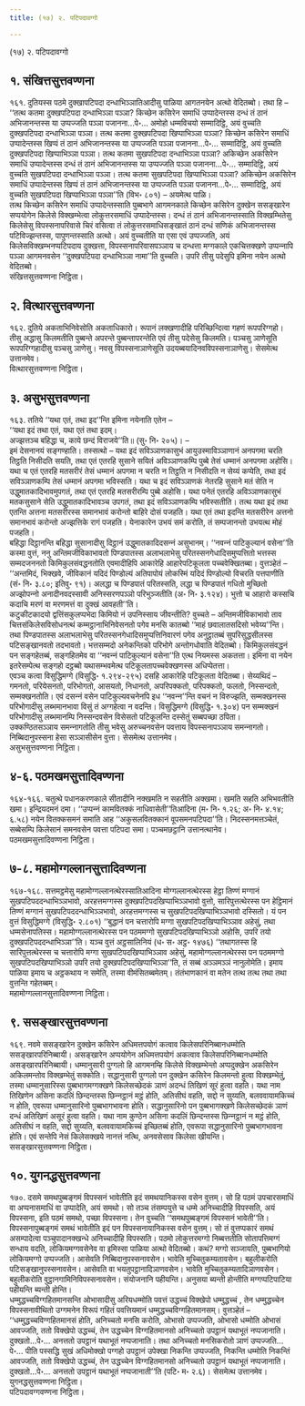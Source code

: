 ```yaml
---
title: (१७) २. पटिपदावग्गो

---
```

(१७) २. पटिपदावग्गो  


## १. संखित्तसुत्तवण्णना

१६१. दुतियस्स पठमे दुक्खापटिपदा दन्धाभिञ्‍ञातिआदीसु पाळिया आगतनयेन अत्थो वेदितब्बो। तथा हि –  
‘‘तत्थ कतमा दुक्खपटिपदा दन्धाभिञ्‍ञा पञ्‍ञा? किच्छेन कसिरेन समाधिं उप्पादेन्तस्स दन्धं तं ठानं अभिजानन्तस्स या उप्पज्‍जति पञ्‍ञा पजानना…पे॰… अमोहो धम्मविचयो सम्मादिट्ठि, अयं वुच्‍चति दुक्खपटिपदा दन्धाभिञ्‍ञा पञ्‍ञा। तत्थ कतमा दुक्खपटिपदा खिप्पाभिञ्‍ञा पञ्‍ञा? किच्छेन कसिरेन समाधिं उप्पादेन्तस्स खिप्पं तं ठानं अभिजानन्तस्स या उप्पज्‍जति पञ्‍ञा पजानना…पे॰… सम्मादिट्ठि, अयं वुच्‍चति दुक्खपटिपदा खिप्पाभिञ्‍ञा पञ्‍ञा। तत्थ कतमा सुखपटिपदा दन्धाभिञ्‍ञा पञ्‍ञा? अकिच्छेन अकसिरेन समाधिं उप्पादेन्तस्स दन्धं तं ठानं अभिजानन्तस्स या उप्पज्‍जति पञ्‍ञा पजानना…पे॰… सम्मादिट्ठि, अयं वुच्‍चति सुखपटिपदा दन्धाभिञ्‍ञा पञ्‍ञा। तत्थ कतमा सुखपटिपदा खिप्पाभिञ्‍ञा पञ्‍ञा? अकिच्छेन अकसिरेन समाधिं उप्पादेन्तस्स खिप्पं तं ठानं अभिजानन्तस्स या उप्पज्‍जति पञ्‍ञा पजानना…पे॰… सम्मादिट्ठि, अयं वुच्‍चति सुखपटिपदा खिप्पाभिञ्‍ञा पञ्‍ञा’’ति (विभ॰ ८०१) – अयमेत्थ पाळि।  
तत्थ किच्छेन कसिरेन समाधिं उप्पादेन्तस्साति पुब्बभागे आगमनकाले किच्छेन कसिरेन दुक्खेन ससङ्खारेन सप्पयोगेन किलेसे विक्खम्भेत्वा लोकुत्तरसमाधिं उप्पादेन्तस्स। दन्धं तं ठानं अभिजानन्तस्साति विक्खम्भितेसु किलेसेसु विपस्सनापरिवासे चिरं वसित्वा तं लोकुत्तरसमाधिसङ्खातं ठानं दन्धं सणिकं अभिजानन्तस्स पटिविज्झन्तस्स, पापुणन्तस्साति अत्थो। अयं वुच्‍चतीति या एसा एवं उप्पज्‍जति, अयं किलेसविक्खम्भनप्पटिपदाय दुक्खत्ता, विपस्सनापरिवासपञ्‍ञाय च दन्धत्ता मग्गकाले एकचित्तक्खणे उप्पन्‍नापि पञ्‍ञा आगमनवसेन ‘‘दुक्खपटिपदा दन्धाभिञ्‍ञा नामा’’ति वुच्‍चति। उपरि तीसु पदेसुपि इमिना नयेन अत्थो वेदितब्बो।  
संखित्तसुत्तवण्णना निट्ठिता।  


## २. वित्थारसुत्तवण्णना

१६२. दुतिये अकताभिनिवेसोति अकताधिकारो। रूपानं लक्खणादीहि परिच्छिन्दित्वा गहणं रूपपरिग्गहो। तीसु अद्धासु किलमतीति पुब्बन्ते अपरन्ते पुब्बन्तापरन्तेति एवं तीसु पदेसेसु किलमति। पञ्‍चसु ञाणेसूति रूपपरिग्गहादीसु पञ्‍चसु ञाणेसु। नवसु विपस्सनाञाणेसूति उदयब्बयादिनवविपस्सनाञाणेसु। सेसमेत्थ उत्तानमेव।  
वित्थारसुत्तवण्णना निट्ठिता।  


## ३. असुभसुत्तवण्णना

१६३. ततिये ‘‘यथा एतं, तथा इद’’न्ति इमिना नयेनाति एतेन –  
‘‘यथा इदं तथा एतं, यथा एतं तथा इदम्।  
अज्झत्तञ्‍च बहिद्धा च, काये छन्दं विराजये’’ति॥ (सु॰ नि॰ २०५)। –  
इमं देसनानयं सङ्गण्हाति। तस्सत्थो – यथा इदं सविञ्‍ञाणकासुभं आयुउस्माविञ्‍ञाणानं अनपगमा चरति तिट्ठति निसीदति सयति, तथा एतं एतरहि सुसाने सयितं अविञ्‍ञाणकम्पि पुब्बे तेसं धम्मानं अनपगमा अहोसि। यथा च एतं एतरहि मतसरीरं तेसं धम्मानं अपगमा न चरति न तिट्ठति न निसीदति न सेय्यं कप्पेति, तथा इदं सविञ्‍ञाणकम्पि तेसं धम्मानं अपगमा भविस्सति। यथा च इदं सविञ्‍ञाणकं नेतरहि सुसाने मतं सेति न उद्धुमातकादिभावमुपगतं, तथा एतं एतरहि मतसरीरम्पि पुब्बे अहोसि। यथा पनेतं एतरहि अविञ्‍ञाणकासुभं मतकसुसाने सेति उद्धुमातकादिभावञ्‍च उपगतं, तथा इदं सविञ्‍ञाणकम्पि भविस्सतीति। तत्थ यथा इदं तथा एतन्ति अत्तना मतसरीरस्स समानभावं करोन्तो बाहिरे दोसं पजहति। यथा एतं तथा इदन्ति मतसरीरेन अत्तनो समानभावं करोन्तो अज्झत्तिके रागं पजहति। येनाकारेन उभयं समं करोति, तं सम्पजानन्तो उभयत्थ मोहं पजहति।  
बहिद्धा दिट्ठानन्ति बहिद्धा सुसानादीसु दिट्ठानं उद्धुमातकादिदसन्‍नं असुभानम्। ‘‘नवन्‍नं पाटिकुल्यानं वसेना’’ति कस्मा वुत्तं, ननु अन्तिमजीविकाभावतो पिण्डपातस्स अलाभलाभेसु परितस्सनगेधादिसमुप्पत्तितो भत्तस्स सम्मदजननतो किमिकुलसंवद्धनतोति एवमादीहिपि आकारेहि आहारेपटिकूलता पच्‍चवेक्खितब्बा। वुत्तञ्हेतं – ‘‘अन्तमिदं, भिक्खवे, जीविकानं यदिदं पिण्डोल्यं अतिपापोयं लोकस्मिं यदिदं पिण्डोल्यो विचरति पत्तपाणीति (सं॰ नि॰ ३.८०; इतिवु॰ ९१)। अलद्धा च पिण्डपातं परितस्सति, लद्धा च पिण्डपातं गधितो मुच्छितो अज्झोपन्‍नो अनादीनवदस्सावी अनिस्सरणपञ्‍ञो परिभुञ्‍जतीति (अ॰ नि॰ ३.१२४)। भुत्तो च आहारो कस्सचि कदाचि मरणं वा मरणमत्तं वा दुक्खं आवहती’’ति।  
कटुकीटकादयो द्वत्तिंसकुलप्पभेदा किमियो नं उपनिस्साय जीवन्तीति? वुच्‍चते – अन्तिमजीविकाभावो ताव चित्तसंकिलेसविसोधनत्थं कम्मट्ठानाभिनिवेसनतो पगेव मनसि कातब्बो ‘‘माहं छवालातसदिसो भवेय्य’’न्ति। तथा पिण्डपातस्स अलाभलाभेसु परितस्सनगेधादिसमुप्पत्तिनिवारणं पगेव अनुट्ठातब्बं सुपरिसुद्धसीलस्स पटिसङ्खानवतो तदभावतो। भत्तसम्मदो अनेकन्तिको परिभोगे अन्तोगधोवाति वेदितब्बो। किमिकुलसंवद्धनं पन सङ्गहेतब्बं, सङ्गहितमेव वा ‘‘नवन्‍नं पाटिकुल्यानं वसेना’’ति एत्थ नियमस्स अकतत्ता। इमिना वा नयेन इतरेसम्पेत्थ सङ्गहो दट्ठब्बो यथासम्भवमेत्थ पटिकूलतापच्‍चवेक्खणस्स अधिप्पेतत्ता।  
एवञ्‍च कत्वा विसुद्धिमग्गे (विसुद्धि॰ १.२९४-२९५) दसहि आकारेहि पटिकूलता वेदितब्बा। सेय्यथिदं – गमनतो, परियेसनतो, परिभोगतो, आसयतो, निधानतो, अपरिपक्‍कतो, परिपक्‍कतो, फलतो, निस्सन्दतो, सम्मक्खनतोति। एवं दसन्‍नं वसेन पाटिकुल्यवचनेनपि इध ‘‘नवन्‍न’’न्ति वचनं न विरुज्झति, सम्मक्खनस्स परिभोगादीसु लब्भमानभावा विसुं तं अग्गहेत्वा न वदन्ति। विसुद्धिमग्गे (विसुद्धि॰ १.३०४) पन सम्मक्खनं परिभोगादीसु लब्भमानम्पि निस्सन्दवसेन विसेसतो पटिकूलन्ति दस्सेतुं सब्बपच्छा ठपिता।  
उक्‍कण्ठितसञ्‍ञाय समन्‍नागतोति तीसु भवेसु अरुच्‍चनवसेन पवत्ताय विपस्सनापञ्‍ञाय समन्‍नागतो। निब्बिदानुपस्सना हेसा सञ्‍ञासीसेन वुत्ता। सेसमेत्थ उत्तानमेव।  
असुभसुत्तवण्णना निट्ठिता।  


## ४-६. पठमखमसुत्तादिवण्णना

१६४-१६६. चतुत्थे पधानकरणकाले सीतादीनि नक्खमति न सहतीति अक्खमा। खमति सहति अभिभवतीति खमा। इन्द्रियदमनं दमा। ‘‘उप्पन्‍नं कामवितक्‍कं नाधिवासेती’’तिआदिना (म॰ नि॰ १.२६; अ॰ नि॰ ४.१४; ६.५८) नयेन वितक्‍कसमनं समाति आह ‘‘अकुसलवितक्‍कानं वूपसमनपटिपदा’’ति। निदस्सनमत्तञ्‍चेतं, सब्बेसम्पि किलेसानं समनवसेन पवत्ता पटिपदा समा। पञ्‍चमछट्ठानि उत्तानत्थानेव।  
पठमखमसुत्तादिवण्णना निट्ठिता।  


## ७-८. महामोग्गल्‍लानसुत्तादिवण्णना

१६७-१६८. सत्तमट्ठमेसु महामोग्गल्‍लानत्थेरस्सातिआदिना मोग्गल्‍लानत्थेरस्स हेट्ठा तिण्णं मग्गानं सुखपटिपददन्धाभिञ्‍ञभावो, अरहत्तमग्गस्स दुक्खपटिपदखिप्पाभिञ्‍ञभावो वुत्तो, सारिपुत्तत्थेरस्स पन हेट्ठिमानं तिण्णं मग्गानं सुखपटिपददन्धाभिञ्‍ञभावो, अरहत्तमग्गस्स च सुखपटिपदखिप्पाभिञ्‍ञभावो दस्सितो। यं पन वुत्तं विसुद्धिमग्गे (विसुद्धि॰ २.८०१) ‘‘बुद्धानं पन चत्तारोपि मग्गा सुखपटिपदखिप्पाभिञ्‍ञाव अहेसुं, तथा धम्मसेनापतिस्स। महामोग्गल्‍लानत्थेरस्स पन पठममग्गो सुखपटिपदखिप्पाभिञ्‍ञो अहोसि, उपरि तयो दुक्खपटिपददन्धाभिञ्‍ञा’’ति। यञ्‍च वुत्तं अट्ठसालिनियं (ध॰ स॰ अट्ठ॰ १४७६) ‘‘तथागतस्स हि सारिपुत्तत्थेरस्स च चत्तारोपि मग्गा सुखपटिपदखिप्पाभिञ्‍ञाव अहेसुं, महामोग्गल्‍लानत्थेरस्स पन पठममग्गो सुखपटिपदखिप्पाभिञ्‍ञो उपरि तयो दुक्खपटिपदखिप्पाभिञ्‍ञा’’ति, तं सब्बं अञ्‍ञमञ्‍ञं नानुलोमेति। इमाय पाळिया इमाय च अट्ठकथाय न समेति, तस्मा वीमंसितब्बमेतम्। तंतंभाणकानं वा मतेन तत्थ तत्थ तथा तथा वुत्तन्ति गहेतब्बम्।  
महामोग्गल्‍लानसुत्तादिवण्णना निट्ठिता।  


## ९. ससङ्खारसुत्तवण्णना

१६९. नवमे ससङ्खारेन दुक्खेन कसिरेन अधिमत्तपयोगं कत्वाव किलेसपरिनिब्बानधम्मोति ससङ्खारपरिनिब्बायी। असङ्खारेन अप्पयोगेन अधिमत्तपयोगं अकत्वाव किलेसपरिनिब्बानधम्मोति असङ्खारपरिनिब्बायी। धम्मानुसारी पुग्गलो हि आगमनम्हि किलेसे विक्खम्भेन्तो अप्पदुक्खेन अकसिरेन अकिलमन्तोव विक्खम्भेतुं सक्‍कोति। सद्धानुसारी पुग्गलो पन दुक्खेन कसिरेन किलमन्तो हुत्वा विक्खम्भेतुं, तस्मा धम्मानुसारिस्स पुब्बभागमग्गक्खणे किलेसच्छेदकं ञाणं अदन्धं तिखिणं सूरं हुत्वा वहति। यथा नाम तिखिणेन असिना कदलिं छिन्दन्तस्स छिन्‍नट्ठानं मट्ठं होति, अतिसीघं वहति, सद्दो न सुय्यति, बलववायामकिच्‍चं न होति, एवरूपा धम्मानुसारिनो पुब्बभागभावना होति। सद्धानुसारिनो पन पुब्बभागक्खणे किलेसच्छेदकं ञाणं दन्धं अतिखिणं असूरं हुत्वा वहति। यथा नाम कुण्ठेन असिना कदलिं छिन्दन्तस्स छिन्‍नट्ठानं न मट्ठं होति, अतिसीघं न वहति, सद्दो सुय्यति, बलववायामकिच्‍चं इच्छितब्बं होति, एवरूपा सद्धानुसारिनो पुब्बभागभावना होति। एवं सन्तेपि नेसं किलेसक्खये नानत्तं नत्थि, अनवसेसाव किलेसा खीयन्ति।  
ससङ्खारसुत्तवण्णना निट्ठिता।  


## १०. युगनद्धसुत्तवण्णना

१७०. दसमे समथपुब्बङ्गमं विपस्सनं भावेतीति इदं समथयानिकस्स वसेन वुत्तम्। सो हि पठमं उपचारसमाधिं वा अप्पनासमाधिं वा उप्पादेति, अयं समथो। सो तञ्‍च तंसम्पयुत्ते च धम्मे अनिच्‍चादीहि विपस्सति, अयं विपस्सना, इति पठमं समथो, पच्छा विपस्सना। तेन वुच्‍चति ‘‘समथपुब्बङ्गमं विपस्सनं भावेती’’ति। विपस्सनापुब्बङ्गमं समथं भावेतीति इदं पन विपस्सनायानिकस्स वसेन वुत्तम्। सो तं वुत्तप्पकारं समथं असम्पादेत्वा पञ्‍चुपादानक्खन्धे अनिच्‍चादीहि विपस्सति। पठमो लोकुत्तरमग्गो निब्बत्ततीति सोतापत्तिमग्गं सन्धाय वदति, लोकियमग्गवसेनेव वा इमिस्सा पाळिया अत्थो वेदितब्बो। कथं? मग्गो सञ्‍जायति, पुब्बभागियो लोकियमग्गो उप्पज्‍जति। आसेवति निब्बिदानुपस्सनावसेन। भावेति मुच्‍चितुकम्यतावसेन। बहुलीकरोति पटिसङ्खानुपस्सनावसेन। आसेवति वा भयतुपट्ठानादिञाणवसेन। भावेति मुच्‍चितुकम्यतादिञाणवसेन। बहुलीकरोति वुट्ठानगामिनिविपस्सनावसेन। संयोजनानि पहीयन्ति। अनुसया ब्यन्ती होन्तीति मग्गप्पटिपाटिया पहीयन्ति ब्यन्ती होन्ति।  
धम्मुद्धच्‍चविग्गहितमानसन्ति ओभासादीसु अरियधम्मोति पवत्तं उद्धच्‍चं विक्खेपो धम्मुद्धच्‍चं , तेन धम्मुद्धच्‍चेन विपस्सनावीथितो उग्गमनेन विरूपं गहितं पवत्तियमानं धम्मुद्धच्‍चविग्गहितमानसम्। वुत्तञ्हेतं –  
‘‘धम्मुद्धच्‍चविग्गहितमानसं होति, अनिच्‍चतो मनसि करोति, ओभासो उप्पज्‍जति, ओभासो धम्मोति ओभासं आवज्‍जति, ततो विक्खेपो उद्धच्‍चं, तेन उद्धच्‍चेन विग्गहितमानसो अनिच्‍चतो उपट्ठानं यथाभूतं नप्पजानाति। दुक्खतो…पे॰… अनत्ततो उपट्ठानं यथाभूतं नप्पजानाति। तथा अनिच्‍चतो मनसिकरोतो ञाणं उप्पज्‍जति…पे॰… पीति पस्सद्धि सुखं अधिमोक्खो पग्गहो उपट्ठानं उपेक्खा निकन्ति उप्पज्‍जति, निकन्ति धम्मोति निकन्तिं आवज्‍जति, ततो विक्खेपो उद्धच्‍चं, तेन उद्धच्‍चेन विग्गहितमानसो अनिच्‍चतो उपट्ठानं यथाभूतं नप्पजानाति। दुक्खतो…पे॰… अनत्ततो उपट्ठानं यथाभूतं नप्पजानाती’’ति (पटि॰ म॰ २.६)। सेसमेत्थ उत्तानमेव।  
युगनद्धसुत्तवण्णना निट्ठिता।  
पटिपदावग्गवण्णना निट्ठिता।  